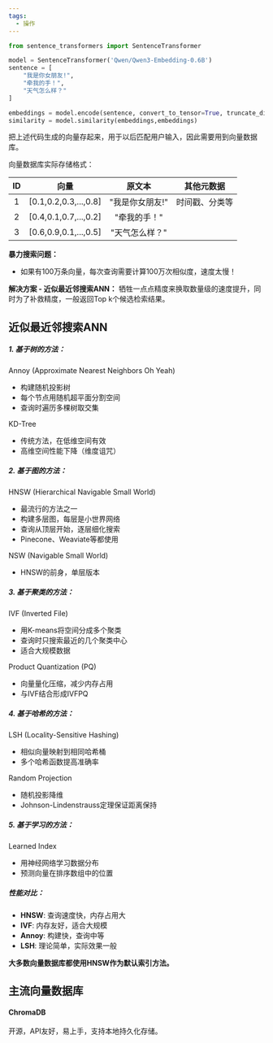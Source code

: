 ```yaml
---
tags:
  - 操作
---
```

```python
from sentence_transformers import SentenceTransformer

model = SentenceTransformer('Qwen/Qwen3-Embedding-0.6B')
sentence = [
    "我是你女朋友!",
    "牵我的手！",
    "天气怎么样？"
]

embeddings = model.encode(sentence, convert_to_tensor=True, truncate_dim=512)
similarity = model.similarity(embeddings,embeddings)
```
把上述代码生成的向量存起来，用于以后匹配用户输入，因此需要用到向量数据库。

向量数据库实际存储格式：

| ID  |          向量           |    原文本    |  其他元数据  |
| :-: | :-------------------: | :-------: | :-----: |
|  1  | [0.1,0.2,0.3,...,0.8] | "我是你女朋友!" | 时间戳、分类等 |
|  2  | [0.4,0.1,0.7,...,0.2] |  "牵我的手！"  |         |
|  3  | [0.6,0.9,0.1,...,0.5] | "天气怎么样？"  |         |

**暴力搜索问题：**

- 如果有100万条向量，每次查询需要计算100万次相似度，速度太慢！

**解决方案 - 近似最近邻搜索ANN：**
牺牲一点点精度来换取数量级的速度提升，同时为了补救精度，一般返回Top k个候选检索结果。

## 近似最近邻搜索ANN

 ##### **1. 基于树的方法：**
Annoy (Approximate Nearest Neighbors Oh Yeah)
- 构建随机投影树
- 每个节点用随机超平面分割空间
- 查询时遍历多棵树取交集

KD-Tree
- 传统方法，在低维空间有效
- 高维空间性能下降（维度诅咒）

 ##### **2. 基于图的方法：**
HNSW (Hierarchical Navigable Small World)
- 最流行的方法之一
- 构建多层图，每层是小世界网络
- 查询从顶层开始，逐层细化搜索
- Pinecone、Weaviate等都使用

NSW (Navigable Small World)
- HNSW的前身，单层版本

 ##### **3. 基于聚类的方法：**
IVF (Inverted File)
- 用K-means将空间分成多个聚类
- 查询时只搜索最近的几个聚类中心
- 适合大规模数据

Product Quantization (PQ)
- 向量量化压缩，减少内存占用
- 与IVF结合形成IVFPQ

 #####  **4. 基于哈希的方法：**
LSH (Locality-Sensitive Hashing)
- 相似向量映射到相同哈希桶
- 多个哈希函数提高准确率

Random Projection
- 随机投影降维
- Johnson-Lindenstrauss定理保证距离保持

 #####  **5. 基于学习的方法：**
Learned Index
- 用神经网络学习数据分布
- 预测向量在排序数组中的位置

 ##### **性能对比：**
- **HNSW**: 查询速度快，内存占用大
- **IVF**: 内存友好，适合大规模
- **Annoy**: 构建快，查询中等
- **LSH**: 理论简单，实际效果一般

**大多数向量数据库都使用HNSW作为默认索引方法。**


## 主流向量数据库

#### ChromaDB
开源，API友好，易上手，支持本地持久化存储。